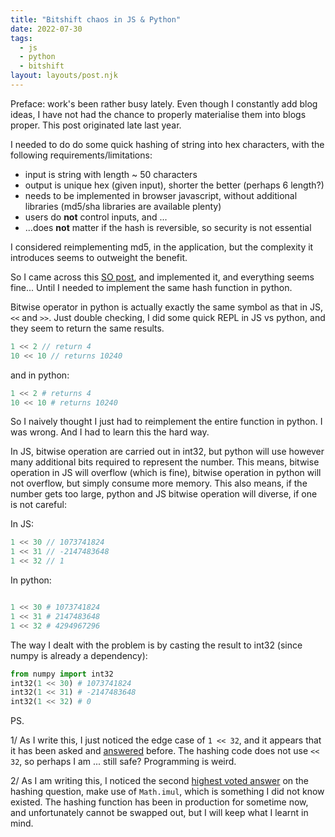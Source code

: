 ```yaml
---
title: "Bitshift chaos in JS & Python"
date: 2022-07-30
tags:
  - js
  - python
  - bitshift
layout: layouts/post.njk
---
```


Preface: work's been rather busy lately. Even though I constantly add blog ideas, I have not had the chance to properly materialise them into blogs proper. This post originated late last year. 

I needed to do do some quick hashing of string into hex characters, with the following requirements/limitations:

- input is string with length ~ 50 characters
- output is unique hex (given input), shorter the better (perhaps 6 length?)
- needs to be implemented in browser javascript, without additional libraries (md5/sha libraries are available plenty)
- users do **not** control inputs, and ...
- ...does **not** matter if the hash is reversible, so security is not essential

I considered reimplementing md5, in the application, but the complexity it introduces seems to outweight the benefit. 

So I came across this [SO post](https://stackoverflow.com/a/7616484/6059235), and implemented it, and everything seems fine... Until I needed to implement the same hash function in python. 

Bitwise operator in python is actually exactly the same symbol as that in JS, `<<` and `>>`. Just double checking, I did some quick REPL in JS vs python, and they seem to return the same results. 

```js
1 << 2 // return 4
10 << 10 // returns 10240
```

and in python:

```python
1 << 2 # returns 4
10 << 10 # returns 10240
```

So I naively thought I just had to reimplement the entire function in python. I was wrong. And I had to learn this the hard way. 

In JS, bitwise operation are carried out in int32, but python will use however many additional bits required to represent the number. This means, bitwise operation in JS will overflow (which is fine), bitwise operation in python will not overflow, but simply consume more memory. This also means, if the number gets too large, python and JS bitwise operation will diverse, if one is not careful:


In JS:

```js
1 << 30 // 1073741824
1 << 31 // -2147483648
1 << 32 // 1
```

In python:

```python

1 << 30 # 1073741824
1 << 31 # 2147483648
1 << 32 # 4294967296
```

The way I dealt with the problem is by casting the result to int32 (since numpy is already a dependency):

```python
from numpy import int32
int32(1 << 30) # 1073741824
int32(1 << 31) # -2147483648
int32(1 << 32) # 0
```

PS.

1/ As I write this, I just noticed the edge case of `1 << 32`, and it appears that it has been asked and [answered](https://stackoverflow.com/a/57660143/6059235) before. The hashing code does not use `<< 32`, so perhaps I am ... still safe? Programming is weird.

2/ As I am writing this, I noticed the second [highest voted answer](https://stackoverflow.com/a/52171480/6059235) on the hashing question, make use of `Math.imul`, which is something I did not know existed. The hashing function has been in production for sometime now, and unfortunately cannot be swapped out, but I will keep what I learnt in mind.

